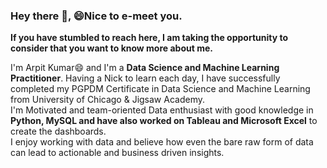 ### Hey there 👋, 😄Nice to e-meet you.<br>
**If you have stumbled to reach here, I am taking the opportunity to consider that you want to know more about me.**<br>

I'm Arpit Kumar😄 and I'm a **Data Science and Machine Learning Practitioner**. Having a Nick to learn each day, I have successfully completed my PGPDM Certificate in Data Science and Machine Learning from University of Chicago & Jigsaw Academy.<br>
I'm Motivated and team-oriented Data enthusiast with good knowledge in **Python, MySQL and have also worked on Tableau and Microsoft Excel** to create the dashboards.<br>
I enjoy working with data and believe how even the bare raw form of data can lead to actionable and business driven insights.<br>

<!--
**Arpitkr95/Arpitkr95** is a ✨ _special_ ✨ repository because its `README.md` (this file) appears on your GitHub profile.

Here are some ideas to get you started:

- 🔭 I’m currently working on ...
- 🌱 I’m currently learning ...
- 👯 I’m looking to collaborate on ...
- 🤔 I’m looking for help with ...
- 💬 Ask me about ...
- 📫 How to reach me: ...
- 😄 Pronouns: ...
- ⚡ Fun fact: ...
-->
